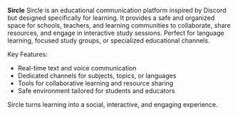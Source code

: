 **Sircle**
Sircle is an educational communication platform inspired by Discord but designed specifically for learning. It provides a safe and organized space for schools, teachers, and learning communities to collaborate, share resources, and engage in interactive study sessions. Perfect for language learning, focused study groups, or specialized educational channels.

Key Features:

* Real-time text and voice communication
* Dedicated channels for subjects, topics, or languages
* Tools for collaborative learning and resource sharing
* Safe environment tailored for students and educators

Sircle turns learning into a social, interactive, and engaging experience.
